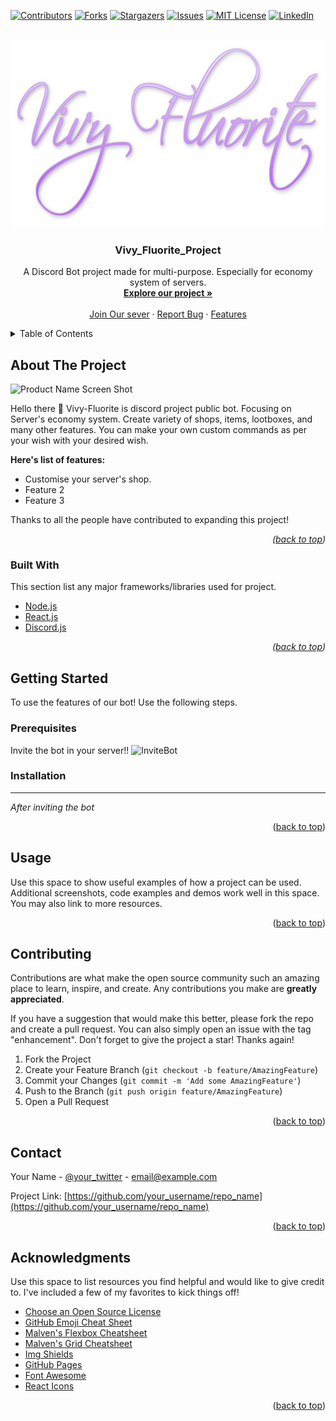 <div id="top"></div>

[![Contributors][contributors-shield]][contributors-url]
[![Forks][forks-shield]][forks-url]
[![Stargazers][stars-shield]][stars-url]
[![Issues][issues-shield]][issues-url]
[![MIT License][license-shield]][license-url]
[![LinkedIn][linkedin-shield]][linkedin-url]



<!-- PROJECT LOGO -->
<br />
<div align="center">
  <a href="https://github.com/Vivy-fluorite/.about-vivy/">
    <img src="Images/Vivy_Fluorite.png" alt="Logo" width="600" height="300">
  </a>

  <h3 align="center">Vivy_Fluorite_Project</h3>

  <p align="center">
    A Discord Bot project made for multi-purpose. Especially for economy system of servers.
    <br />
    <a href="https://github.com/Vivy-fluorite/.about-vivy"><strong>Explore our project »</strong></a>
    <br />
    <br />
    <a href="https://discord.gg/wRmGcSpNwZ">Join Our sever</a>
    ·
    <a href="https://github.com/Vivy-fluorite/.about-vivy/issues">Report Bug</a>
    ·
    <a href="https://github.com/Vivy-fluorite/.about-vivy/tree/main/Features">Features</a>
  </p>
</div>



<!-- TABLE OF CONTENTS -->
<details>
  <summary>Table of Contents</summary>
  <ol>
    <li>
      <a href="#about-the-project">About The Project</a>
      <ul>
        <li><a href="#built-with">Built With</a></li>
      </ul>
    </li>
    <li>
      <a href="#getting-started">Getting Started</a>
      <ul>
        <li><a href="#prerequisites">Prerequisites</a></li>
        <li><a href="#installation">Installation</a></li>
      </ul>
    </li>
    <li><a href="#usage">Usage</a></li>
    <li><a href="#roadmap">Roadmap</a></li>
    <li><a href="#contributing">Contributing</a></li>
    <li><a href="#license">License</a></li>
    <li><a href="#contact">Contact</a></li>
    <li><a href="#acknowledgments">Acknowledgments</a></li>
  </ol>
</details>



<!-- ABOUT THE PROJECT -->
## About The Project

![Product Name Screen Shot][product-screenshot]

Hello there 👋
Vivy-Fluorite is discord project public bot. Focusing on Server's economy system. Create variety of shops, items, lootboxes, and many other features.
You can make your own custom commands as per your wish with your desired wish.  

**Here's list of features:**
* Customise your server's shop. 
* Feature 2
* Feature 3

Thanks to all the people have contributed to expanding this project!


*<p align="right">(<a href="#top">back to top</a>)</p>*



### Built With

This section list any major frameworks/libraries used for project.

* [Node.js](https://nodejs.org/)
* [React.js](https://reactjs.org/)
* [Discord.js](https://discord.js.org)

*<p align="right">(<a href="#top">back to top</a>)</p>*



<!-- GETTING STARTED -->
## Getting Started

To use the features of our bot! 
Use the following steps.

### Prerequisites

Invite the bot in your server!!
![InviteBot][Invite_Bot]

### Installation
----
_After inviting the bot_


<p align="right">(<a href="#top">back to top</a>)</p>



<!-- USAGE EXAMPLES -->
## Usage

Use this space to show useful examples of how a project can be used. Additional screenshots, code examples and demos work well in this space. You may also link to more resources.


<p align="right">(<a href="#top">back to top</a>)</p>


<!-- CONTRIBUTING -->
## Contributing

Contributions are what make the open source community such an amazing place to learn, inspire, and create. Any contributions you make are **greatly appreciated**.

If you have a suggestion that would make this better, please fork the repo and create a pull request. You can also simply open an issue with the tag "enhancement".
Don't forget to give the project a star! Thanks again!

1. Fork the Project
2. Create your Feature Branch (`git checkout -b feature/AmazingFeature`)
3. Commit your Changes (`git commit -m 'Add some AmazingFeature'`)
4. Push to the Branch (`git push origin feature/AmazingFeature`)
5. Open a Pull Request

<p align="right">(<a href="#top">back to top</a>)</p>


<!-- CONTACT -->
## Contact

Your Name - [@your_twitter](https://twitter.com/your_username) - email@example.com

Project Link: [https://github.com/your_username/repo_name](https://github.com/your_username/repo_name)

<p align="right">(<a href="#top">back to top</a>)</p>



<!-- ACKNOWLEDGMENTS -->
## Acknowledgments

Use this space to list resources you find helpful and would like to give credit to. I've included a few of my favorites to kick things off!

* [Choose an Open Source License](https://choosealicense.com)
* [GitHub Emoji Cheat Sheet](https://www.webpagefx.com/tools/emoji-cheat-sheet)
* [Malven's Flexbox Cheatsheet](https://flexbox.malven.co/)
* [Malven's Grid Cheatsheet](https://grid.malven.co/)
* [Img Shields](https://shields.io)
* [GitHub Pages](https://pages.github.com)
* [Font Awesome](https://fontawesome.com)
* [React Icons](https://react-icons.github.io/react-icons/search)

<p align="right">(<a href="#top">back to top</a>)</p>



<!-- MARKDOWN LINKS & IMAGES -->
<!-- https://www.markdownguide.org/basic-syntax/#reference-style-links -->
[contributors-shield]: https://img.shields.io/badge/contributors-2-blueviolet
[contributors-url]: https://github.com/Vivy-fluorite/.about-vivy/graphs/contributors
[forks-shield]: https://img.shields.io/github/forks/othneildrew/Best-README-Template.svg?style=for-the-badge
[forks-url]: https://github.com/othneildrew/Best-README-Template/network/members
[stars-shield]: https://img.shields.io/github/stars/othneildrew/Best-README-Template.svg?style=for-the-badge
[stars-url]: https://github.com/othneildrew/Best-README-Template/stargazers
[issues-shield]: https://img.shields.io/github/issues/othneildrew/Best-README-Template.svg?style=for-the-badge
[issues-url]: https://github.com/othneildrew/Best-README-Template/issues
[license-shield]: https://img.shields.io/github/license/othneildrew/Best-README-Template.svg?style=for-the-badge
[license-url]: https://github.com/othneildrew/Best-README-Template/blob/master/LICENSE.txt
[linkedin-shield]: https://img.shields.io/badge/-LinkedIn-black.svg?style=for-the-badge&logo=linkedin&colorB=555
[linkedin-url]: https://linkedin.com/in/othneildrew
[product-screenshot]: https://github.com/Vivy-fluorite/.github/blob/main/profile/vivy.jpeg
[Invite_Bot]: https://github.com/Vivy-fluorite/.github/blob/main/profile/Invite-bot.png